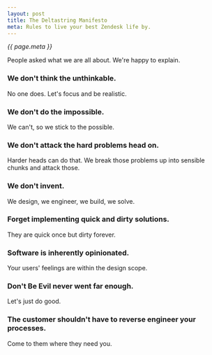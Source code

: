 ```yaml
---
layout: post
title: The Deltastring Manifesto
meta: Rules to live your best Zendesk life by.
---
```


*{{ page.meta }}*

People asked what we are all about. We're happy to explain.

### We don't think the unthinkable.

No one does. Let's focus and be realistic.

### We don't do the impossible.

We can't, so we stick to the possible.

### We don't attack the hard problems head on.

Harder heads can do that. We break those problems up into sensible chunks and attack those.

### We don't invent.

We design, we engineer, we build, we solve.

### Forget implementing quick and dirty solutions.

They are quick once but dirty forever.

### Software is inherently opinionated.

Your users' feelings are within the design scope.

### Don't Be Evil never went far enough.

Let's just do good.

### The customer shouldn't have to reverse engineer your processes.

Come to them where they need you.